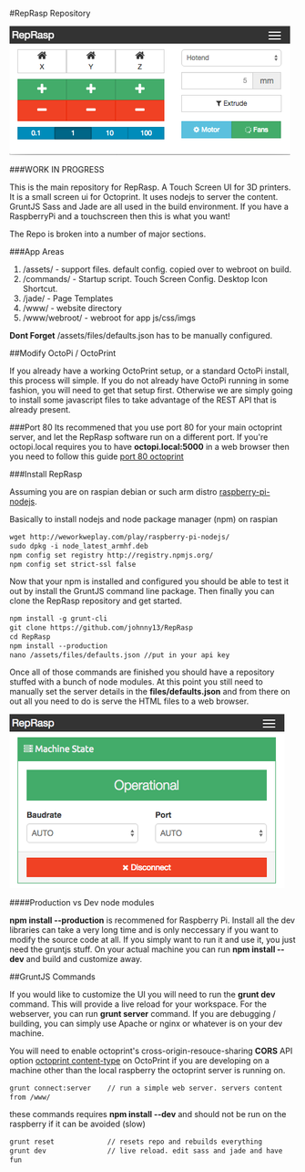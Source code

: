 #RepRasp Repository

![promo image](https://raw.githubusercontent.com/johnny13/RepRasp/master/assets/art/1.png)

###WORK IN PROGRESS 

This is the main repository for RepRasp. A Touch Screen UI for 3D printers. It is a small screen ui for Octoprint. It uses nodejs to server the content. GruntJS Sass and Jade are all used in the build environment. If you have a RaspberryPi and a touchscreen then this is what you want!

The Repo is broken into a number of major sections.

###App Areas

1. /assets/ - support files. default config. copied over to webroot on build.
2. /commands/ - Startup script. Touch Screen Config. Desktop Icon Shortcut.
3. /jade/ - Page Templates
4. /www/ - website directory
5. /www/webroot/ - webroot for app js/css/imgs

**Dont Forget** /assets/files/defaults.json has to be manually configured.

##Modify OctoPi / OctoPrint

If you already have a working OctoPrint setup, or a standard OctoPi install, this process will simple. If you do not already have OctoPi running in some fashion, you will need to get that setup first. Otherwise we are simply going to install some javascript files to take advantage of the REST API that is already present.

###Port 80 
Its recommened that you use port 80 for your main octoprint server, and let the RepRasp software run on a different port. If you're octopi.local requires you to have **octopi.local:5000** in a web browser then you need to follow this guide [port 80 octoprint](https://github.com/foosel/OctoPrint/wiki/Setup-on-a-Raspberry-Pi-running-Raspbian#make-everything-accessible-on-port-80)

###Install RepRasp

Assuming you are on raspian debian or such arm distro [raspberry-pi-nodejs](http://weworkweplay.com/play/raspberry-pi-nodejs/). 

Basically to install nodejs and node package manager (npm) on raspian  
  
    wget http://weworkweplay.com/play/raspberry-pi-nodejs/
    sudo dpkg -i node_latest_armhf.deb
    npm config set registry http://registry.npmjs.org/
    npm config set strict-ssl false
  

Now that your npm is installed and configured you should be able to test it out by install the GruntJS command line package.
Then finally you can clone the RepRasp repository and get started.

    npm install -g grunt-cli
    git clone https://github.com/johnny13/RepRasp
    cd RepRasp
    npm install --production
    nano /assets/files/defaults.json //put in your api key
  
Once all of those commands are finished you should have a repository stuffed with a bunch of node modules. At this point you still need to manually set the server details in the **files/defaults.json** and from there on out all you need to do is serve the HTML files to a web browser.

![promo image](https://raw.githubusercontent.com/johnny13/RepRasp/master/assets/art/2.png)

####Production vs Dev node modules

**npm install --production** is recommened for Raspberry Pi. Install all the dev libraries can take a very long time and is only neccessary if you want to modify the source code at all. If you simply want to run it and use it, you just need the gruntjs stuff. On your actual machine you can run **npm install --dev** and build and customize away.


##GruntJS Commands

If you would like to customize the UI you will need to run the **grunt dev** command. This will provide a live reload for your workspace. For the webserver, you can run **grunt server** command. If you are debugging / building, you can simply use Apache or nginx or whatever is on your dev machine. 

You will need to enable octoprint's cross-origin-resouce-sharing **CORS** API option [octoprint content-type](http://docs.octoprint.org/en/master/api/general.html#content-type) on OctoPrint if you are developing on a machine other than the local raspberry the octoprint server is running on.

    grunt connect:server    // run a simple web server. servers content from /www/
    
these commands requires **npm install --dev** and should not be run on the raspberry if it can be avoided (slow)

    grunt reset             // resets repo and rebuilds everything
    grunt dev               // live reload. edit sass and jade and have fun

